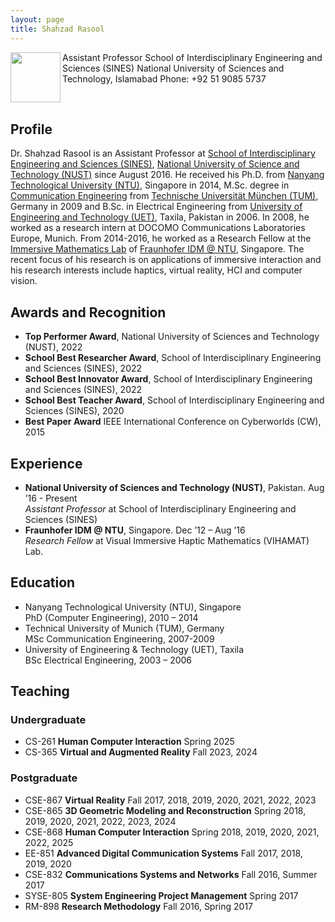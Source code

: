 ```yaml
---
layout: page
title: Shahzad Rasool
---
```


<img align="left" width="80" src="../images/self.jpeg">
Assistant Professor  
School of Interdisciplinary Engineering and Sciences (SINES)  
National University of Sciences and Technology, Islamabad  
Phone: +92 51 9085 5737
<p>&nbsp;</p>  

## Profile
Dr. Shahzad Rasool is an Assistant Professor at [School of Interdisciplinary Engineering and Sciences (SINES)](http://www.sines.nust.edu.pk/), [National University of Science and Technology (NUST)](http://www.nust.edu.pk) since August 2016. He received his Ph.D. from [Nanyang Technological University (NTU)](http://www.ntu.edu.sg), Singapore in 2014, M.Sc. degree in [Communication Engineering](https://www.ei.tum.de/en/ei/studium/msce/) from [Technische Universität München (TUM)](https://www.tum.de/en), Germany in 2009 and B.Sc. in Electrical Engineering from [University of Engineering and Technology (UET)](http://www.uettaxila.edu.pk), Taxila, Pakistan in 2006. In 2008, he worked as a research intern at DOCOMO Communications Laboratories Europe, Munich. From 2014-2016, he worked as a Research Fellow at the [Immersive Mathematics Lab](http://www3.ntu.edu.sg/home/assourin/research) of [Fraunhofer IDM @ NTU](http://www.fraunhofer.sg), Singapore. The recent focus of his research is on applications of immersive interaction and his research interests include haptics, virtual reality, HCI and computer vision.


## Awards and Recognition
* **Top Performer Award**, National University of Sciences and Technology (NUST), 2022 
* **School Best Researcher Award**, School of Interdisciplinary Engineering and Sciences (SINES), 2022  
* **School Best Innovator Award**, School of Interdisciplinary Engineering and Sciences (SINES), 2022 
* **School Best Teacher Award**, School of Interdisciplinary Engineering and Sciences (SINES), 2020
* **Best Paper Award** IEEE International Conference on Cyberworlds (CW), 2015

## Experience
* **National University of Sciences and Technology (NUST)**, Pakistan. Aug ’16 - Present  
_Assistant Professor_ at School of Interdisciplinary Engineering and Sciences (SINES)  
* **Fraunhofer IDM @ NTU**, Singapore. Dec ’12 – Aug ’16  
_Research Fellow_ at Visual Immersive Haptic Mathematics (VIHAMAT) Lab.  

## Education
* Nanyang Technological University (NTU), Singapore  
  PhD (Computer Engineering), 2010 – 2014    
* Technical University of Munich (TUM), Germany  
  MSc Communication Engineering, 2007-2009  
* University of Engineering & Technology (UET), Taxila  
  BSc Electrical Engineering, 2003 – 2006  
  

## Teaching  

### Undergraduate
* CS-261     **Human Computer Interaction**          Spring 2025
* CS-365     **Virtual and Augmented Reality**          Fall 2023, 2024  

### Postgraduate
*	CSE-867 	 **Virtual Reality**					Fall 2017, 2018, 2019, 2020, 2021, 2022, 2023
*	CSE-865 	 **3D Geometric Modeling and Reconstruction**		Spring 2018, 2019, 2020, 2021, 2022, 2023, 2024
*	CSE-868 	 **Human Computer Interaction**			Spring 2018, 2019, 2020, 2021, 2022, 2025
*	EE-851 	  **Advanced Digital Communication Systems**		Fall 2017, 2018, 2019, 2020
*	CSE-832 	 **Communications Systems and Networks**		Fall 2016, Summer 2017
*	SYSE-805 	**System Engineering Project Management**		Spring 2017
*	RM-898 	  **Research Methodology**				Fall 2016, Spring 2017
